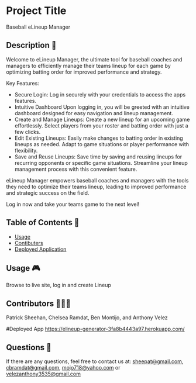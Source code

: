 # Project Title
Baseball eLineup Manager

## Description 🔎
Welcome to eLineup Manager, the ultimate tool for baseball coaches and managers to 
efficiently manage their teams lineup for each game by optimizing batting order for
improved performance and strategy.

Key Features:

- Secure Login: Log in securely with your credentials to access the apps features.
- Intuitive Dashboard Upon logging in, you will be greeted with an intuitive 
  dashboard designed for easy navigation and lineup management.
- Create and Manage Lineups: Create a new lineup for an upcoming game effortlessly. 
  Select players from your roster and batting
  order with just a few clicks.
- Edit Existing Lineups: Easily make changes to batting order in
  existing lineups as needed. Adapt to game situations or player performance with flexibility.
- Save and Reuse Lineups: Save time by saving and reusing lineups for recurring 
  opponents or specific game situations. Streamline your lineup management process
  with this convenient feature.

eLineup Manager empowers baseball coaches and managers with the tools they need to optimize
their teams lineup, leading to improved performance and strategic success on the field.

Log in now and take your teams game to the next level!

## Table of Contents 📖

- [Usage](#usage-🎮)
- [Contibuters](#Contributors-🧑‍🤝‍🧑)
- [Deployed Application](#deployed-application-🚀)


## Usage 🎮
Browse to live site, log in and create Lineup

## Contributors 🧑‍🤝‍🧑
Patrick Sheehan, Chelsea Ramdat, Ben Montijo, and Anthony Velez

#Deployed App
https://elineup-generator-3fa8b4443a97.herokuapp.com/

## Questions 🙋
If there are any questions, feel free to contact us at: sheepat@gmail.com, cbramdat@gmail.com, mojo718@yahoo.com or velezanthony3535@gmail.com


